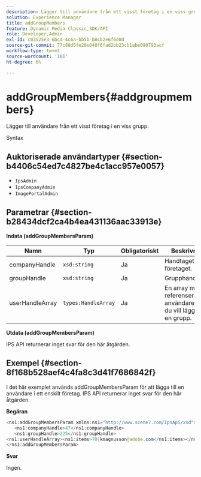 ```yaml
---
description: Lägger till användare från ett visst företag i en viss grupp.
solution: Experience Manager
title: addGroupMembers
feature: Dynamic Media Classic,SDK/API
role: Developer,Admin
exl-id: c03525e3-6bc4-4c6a-bb5b-b0cb2e6f6d0d
source-git-commit: 77c88d5fe20e048f6fad2bb23cb1abe090793acf
workflow-type: tm+mt
source-wordcount: '101'
ht-degree: 0%

---
```


# addGroupMembers{#addgroupmembers}

Lägger till användare från ett visst företag i en viss grupp.

Syntax

## Auktoriserade användartyper {#section-b4406c54ed7c4827be4c1acc957e0057}

* `IpsAdmin`
* `IpsCompanyAdmin`
* `ImagePortalAdmin`

## Parametrar {#section-b28434dcf2ca4b4ea431136aac33913e}

**Indata (addGroupMembersParam)**

| Namn | Typ | Obligatoriskt | Beskrivning |
|---|---|---|---|
| companyHandle | `xsd:string` | Ja | Handtaget till företaget. |
| groupHandle | `xsd:string` | Ja | Grupphandtaget. |
| userHandleArray | `types:HandleArray` | Ja | En array med referenser till användare som du vill lägga till i en grupp. |

**Utdata (addGroupMembersParam)**

IPS API returnerar inget svar för den här åtgärden.

## Exempel {#section-8f168b528aef4c4fa8c3d41f7686842f}

I det här exemplet används addGroupMembersParam för att lägga till en användare i ett enskilt företag. IPS API returnerar inget svar för den här åtgärden.

**Begäran**

```java
<ns1:addGroupMembersParam xmlns:ns1="http://www.scene7.com/IpsApi/xsd">
   <ns1:companyHandle>47</ns1:companyHandle>
   <ns1:groupHandle>225</ns1:groupHandle>
<ns1:userHandleArray><ns1:items>70|kmagnusson@adobe.com</ns1:items></ns1:userHandleArray>
</ns1:addGroupMembersParam>
```

**Svar**

Ingen.
